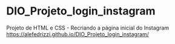 # DIO_Projeto_login_instagram
Projeto de HTML e CSS - Recriando a página inicial do Instagram <br>
https://alefedrizzi.github.io/DIO_Projeto_login_instagram/
